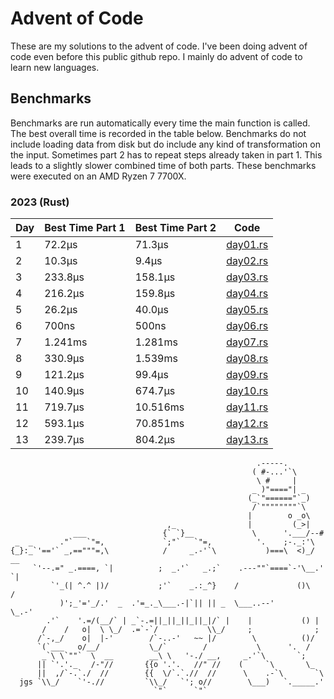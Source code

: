 # Advent of Code
These are my solutions to the advent of code. I've been doing advent of code even before this public github repo. I mainly do advent of code to learn new languages.

## Benchmarks
Benchmarks are run automatically every time the main function is called. The best overall
time is recorded in the table below. Benchmarks do not include loading data from disk but do
include any kind of transformation on the input. Sometimes part 2 has to repeat steps already
taken in part 1. This leads to a slightly slower combined time of both parts. These benchmarks
were executed on an AMD Ryzen 7 7700X.
### 2023 (Rust)
<!-- SOT2023 -->
| Day | Best Time Part 1 | Best Time Part 2 | Code |
|---|---|---|---|
| 1 | 72.2μs <!-- 72200 --> | 71.3μs <!-- 71300 --> | [day01.rs](https://github.com/konstantin-lukas/advent-of-code/blob/master/2023-rust/src/solutions/day01.rs) |
| 2 | 10.3μs <!-- 10300 --> | 9.4μs <!-- 9400 --> | [day02.rs](https://github.com/konstantin-lukas/advent-of-code/blob/master/2023-rust/src/solutions/day02.rs) |
| 3 | 233.8μs <!-- 233800 --> | 158.1μs <!-- 158100 --> | [day03.rs](https://github.com/konstantin-lukas/advent-of-code/blob/master/2023-rust/src/solutions/day03.rs) |
| 4 | 216.2μs <!-- 216200 --> | 159.8μs <!-- 159800 --> | [day04.rs](https://github.com/konstantin-lukas/advent-of-code/blob/master/2023-rust/src/solutions/day04.rs) |
| 5 | 26.2μs <!-- 26200 --> | 40.0μs <!-- 40000 --> | [day05.rs](https://github.com/konstantin-lukas/advent-of-code/blob/master/2023-rust/src/solutions/day05.rs) |
| 6 | 700ns <!-- 700 --> | 500ns <!-- 500 --> | [day06.rs](https://github.com/konstantin-lukas/advent-of-code/blob/master/2023-rust/src/solutions/day06.rs) |
| 7 | 1.241ms <!-- 1241400 --> | 1.281ms <!-- 1281200 --> | [day07.rs](https://github.com/konstantin-lukas/advent-of-code/blob/master/2023-rust/src/solutions/day07.rs) |
| 8 | 330.9μs <!-- 330900 --> | 1.539ms <!-- 1539200 --> | [day08.rs](https://github.com/konstantin-lukas/advent-of-code/blob/master/2023-rust/src/solutions/day08.rs) |
| 9 | 121.2μs <!-- 121200 --> | 99.4μs <!-- 99400 --> | [day09.rs](https://github.com/konstantin-lukas/advent-of-code/blob/master/2023-rust/src/solutions/day09.rs) |
| 10 | 140.9μs <!-- 140900 --> | 674.7μs <!-- 674700 --> | [day10.rs](https://github.com/konstantin-lukas/advent-of-code/blob/master/2023-rust/src/solutions/day10.rs) |
| 11 | 719.7μs <!-- 719700 --> | 10.516ms <!-- 10516900 --> | [day11.rs](https://github.com/konstantin-lukas/advent-of-code/blob/master/2023-rust/src/solutions/day11.rs) |
| 12 | 593.1μs <!-- 593100 --> | 70.851ms <!-- 70851400 --> | [day12.rs](https://github.com/konstantin-lukas/advent-of-code/blob/master/2023-rust/src/solutions/day12.rs) |
| 13 | 239.7μs <!-- 239700 --> | 804.2μs <!-- 804200 --> | [day13.rs](https://github.com/konstantin-lukas/advent-of-code/blob/master/2023-rust/src/solutions/day13.rs) |
<!-- EOT2023 -->

```
                                                       .-----.
                                                      ( #-...'`\
                                                       \ #     |
                                                      _ )"===="| _
                                                     (_`"======"`_)
                                                      /`""""""""`\
                                                     |        o _o\
                                   ,_                |         (_>|
              ___                 {` `}__             \      '.___/--#
 _  _      ."`   `"=,             `;"`   `"=,          '.    ;-._:'\
{_}:_`'=='` _,=="""=,\            /     _.-'`\           )===\  <)_/  __
     `'--.=" _.====, `|          ;  _.'`   _.;`    .---""`====`-'\__.'  `|
         `'_(| ^.^ |)/           ;'`    _.:_^}    /             ()\     /
           )';_'='_/.'  _  .'=_._\___.-|`|| || _  \___..--'        \_.-'
        .'`    '.=/(__/` | _`-.=||_||_||_||_|/` |    |           () |
       /    /   o|  \ \_/  .=`-`/           \\_/     ;              ;
      /`-,_/    o|  |-'        /`-..-'   ~~ |/        \          ()/
      `(`___   o/__/           \_/`        /           \      '.  /
       _`\ \`""`  \  __        __\ \   '-./ __,     _.'`\       `;
      || `'.'._   /-"//       {{o '.'.   //" //    (     `\       \_
      ||  ,/`-.`./  //        {{  \/`.`.//  //      \    .-`\       `\
  jgs `\\_/    `'-.//         `\\_/   `'; o//        \___)   `._____.'
                                `"`      `"`
```